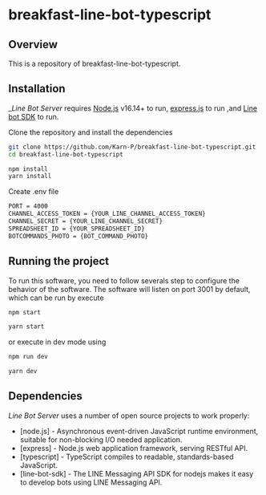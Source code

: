 # breakfast-line-bot-typescript

## Overview 
This is a repository of breakfast-line-bot-typescript.

## Installation 
__Line Bot Server_ requires [Node.js](https://nodejs.org/) v16.14+ to run, [express.js](https://expressjs.com/) to run ,and [Line bot SDK](https://developers.line.biz/en/services/messaging-api/) to run.

Clone the repository and install the dependencies

```sh
git clone https://github.com/Karn-P/breakfast-line-bot-typescript.git
cd breakfast-line-bot-typescript
```
```sh
npm install
yarn install
```

Create .env file

```sh
PORT = 4000
CHANNEL_ACCESS_TOKEN = {YOUR_LINE_CHANNEL_ACCESS_TOKEN}
CHANNEL_SECRET = {YOUR_LINE_CHANNEL_SECRET}
SPREADSHEET_ID = {YOUR_SPREADSHEET_ID}
BOTCOMMANDS_PHOTO = {BOT_COMMAND_PHOTO}
```

## Running the project
To run this software, you need to follow severals step to configure the behavior of the software. 
The software will listen on port 3001 by default, which can be run by execute
  
   ```sh
   npm start
   ```
   ```sh
   yarn start
   ```
   or execute in dev mode using
   ```sh
   npm run dev
   ```
   ```sh
   yarn dev
   ```
   
## Dependencies
_Line Bot Server_ uses a number of open source projects to work properly:

- [node.js] - Asynchronous event-driven JavaScript runtime environment, suitable for non-blocking I/O needed application.
- [express] - Node.js web application framework, serving RESTful API.
- [typescript] - TypeScript compiles to readable, standards-based JavaScript.
- [line-bot-sdk] - The LINE Messaging API SDK for nodejs makes it easy to develop bots using LINE Messaging API.
